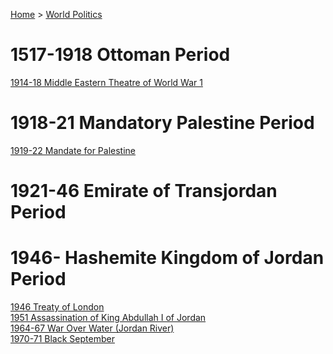 [Home](../index) > [World Politics](../World%20Politics)
# 1517-1918 Ottoman Period
[1914-18 Middle Eastern Theatre of World War 1](../Israel-Palestine/1517-1917%20Ottoman%20Period/1914-18%20Middle%20Eastern%20Theatre%20of%20World%20War%201)  

# 1918-21 Mandatory Palestine Period
[1919-22 Mandate for Palestine](../Israel-Palestine/1917-48%20Mandatory%20Palestine%20Period/1919-22%20Mandate%20for%20Palestine)  
# 1921-46 Emirate of Transjordan Period

# 1946- Hashemite Kingdom of Jordan Period
[1946 Treaty of London](1946-%20Hashemite%20Kingdom%20of%20Jordan/1946%20Treaty%20of%20London)  
[1951 Assassination of King Abdullah I of Jordan](../Israel-Palestine/1948-%20Israeli-Palestinian%20Period/1951%20Assassination%20of%20King%20Abdullah%20I%20of%20Jordan)  
[1964-67 War Over Water (Jordan River)](1964-67%20War%20Over%20Water%20(Jordan%20River))  
[1970-71 Black September](../Israel-Palestine/1948-%20Israeli-Palestinian%20Period/1970-71%20Black%20September)  